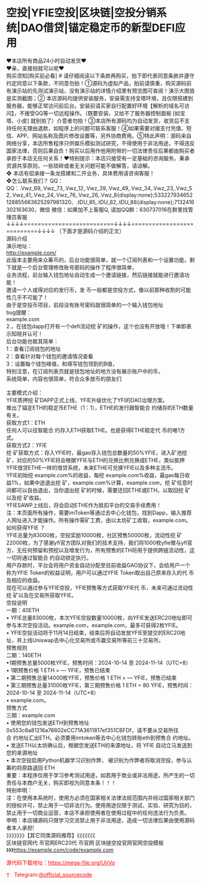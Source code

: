 # 空投|YFIE空投|区块链|空投分销系统|DAO借贷|锚定稳定币的新型DEFI应用

❤本店所有商品24小时自动发货❤<br>❤亲，直接拍就可以呢❤<br>购买须知[购买前必看] # 请仔细阅读以下条款再购买，拍下即代表同意条款并遵守约定同意以下条款，不同意勿拍！①源码为虚拟产品，拍前请慎重，购买源码前有演示站的先测试演示站，没有演示站的详情介绍里有预览图可查阅！演示大图皆是实测截图；② 本店源码均提供安装服务，安装需支持宝塔环境，且仅限搭建到服务器，能够正常访问前后台。安装前请买家自行配置好环境【解析的域名可访问】，不接受QQ等一切远程操作。（既要安装，又给不了服务器控制面板 [如宝塔、小皮] 就别拍了）介意者勿拍！③本店所有源码均为自动发货，收货后不支持任何无理由退款，如程序上的问题可联系客服！④如果需要对接支付充值、短信、APP、网站名称及图片修改设置等，另外协商费用。⑤特此声明：源码来自网络分享，本店所售程序只供娱乐模拟测试研究，不得使用于非法用途，不得违反国家法律，否则后果自负！购买以后用作他用附带的一切法律责任后果都由购买者承担于本店无任何关系！❤特别提示：本店只接受有一定基础的咨询服务，秉承资源共享原则，一些琐碎或者无关问题可能不做解答，请谅解。<br>❖ 本店有偿承接一条龙搭建和二开业务，具体费用请咨询客服！<br>❖怎么联系我们？                                                                          QQ： QQ：.Vwz_69,.Vwz_73,.Vwz_12,.Vwz_39,.Vwz_49,.Vwz_34,.Vwz_23,.Vwz_52,.Vwz_41,.Vwz_24,.Vwz_76,.Vwz_26,.Vwz_8{display:none};533227934652128855663625297981320、.tDU_85,.tDU_82,.tDU_88{display:none};7132416302163630，微信 微信：如果加不上客服Q, 请加QQ群：630737016在群里找管理员客服<br>↓↓↓↓==========================↓↓↓↓===========================↓↓↓↓   （下面才是源码介绍的正文）<br>源码介绍<br>演示地址：<br>http://example.com/<br>此版本主要用来众筹币的，后台功能很简单，就一个订阅列表和一个设置功能，剩下就是一个后台管理修改账号密码的操作了程序很简单，<br>业务流程，前台输入钱包地址自动生成一个邀请链接，然后链接就能进行邀请功能！<br>邀请一个人或得对应的发行币，发 币一般都是空投方式，像以前那种收割的可能性几乎不可能了！<br>由于是空投币项目，前段没有账号密码就很简单的一个输入钱包地址<br>bug提醒：<br>example.com<br>2.，在钱包dapp打开有一个defi流动挖 矿的操作，这个也没有开放哦！下单即表示知晓并认可！<br>后台功能也极其简单：<br>1：查看订阅钱包的地址<br>2：查看针对每个钱包的邀请情况查看<br>3：设置每个钱包峰值，和填写钱包领到的B值，<br>特别注意，在订阅列表页就是钱包地址的地方没有展示账户中的币，<br>系统简单，内容也很简单，符合众多放币的朋友们<br><br>主要模式介绍：<br>YFIE质押挖 矿DAPP正式上线，YFIE升级优化了YFI的DAO治理方案。<br>推出了锚定ETH的稳定币ETHE（1：1），ETHE的发行跟智能合 约储存的ETH数量有关。<br>获取方式1：ETH<br>任何人可以往智能合 约存入ETH获取ETHE。也是获得ETHE稳定代 币的唯1方式。<br>获取方式2：YFIE<br>挖 矿获取方式：存入YFIE时，最gao存入钱包总数量的50%YFIE，进入矿池挖 矿，对应的50%YFIE将会根据YFIE与ETH的兑换比例兑换成ETHE，类似抵押YFIE借贷ETHE一样的借贷系统，未来ETHE可兑换YFIE以及多种主流币。<br>YFIE初始挖 example.com%的收益，每挖 example.com%收益，最gao每日收益1%，如果中途退出挖 矿，example.com%计算，example.com，挖 矿任意时间都可以自由退出，当你退出挖 矿的时候，需要还回ETHE或ETH，以取回挖 矿以及挖 矿收益。<br>YFIESAWP上线后，将会启动ETHE作为抵扣平台的交易手续费用！<br>注：本页面所有操作，需要imToken等通过去中心化钱包，找到Dapp，输入推荐人网址进入才能操作。所有操作需矿工费，由以太坊矿工收取，example.com。<br>如何获得YFIE ？<br>YFIE总量为83000枚，空投奖励10000枚，社区预售50000枚，流动性挖 矿22000枚，为了感谢yfi官方团队对我们的技术支持，我们将1000枚yfie赠与yfi官方，无任何预留和预挖以及增发行为，所有预售的ETH将用于提供跨链流动性，这一切将通过智能合 约自动锁定执行。<br>用户存款时，平台会将用户资金自动分配至目前收益GAO协议下，会给用户一个称为YFIE Token的权益证明，用户可以通过YFIE Token取出自己原来存入的代 币及相应的收益。<br>现在可以通过参与YFIE空投，YFIE预售等方式获取YFIE代 币，未来可通过流动性挖 矿以及在交易所获取YFIE。<br>空投说明<br>一期：40ETH<br>• YFIE总量83000枚，本次YFIE空投数量10000枚，向YFIE发送ERC20地址即可参与本次空投活动。example.com，example.com，最多可获得2枚YFIE。<br>• YFIE空投活动将于11月14日结束，结束后将自动发放YFIE至提交的ERC20地址，并上线Uniswap去中心化交易所或币赢交易所等前三十交易所。<br>预售规则<br>二期：140ETH<br>•1期预售总量5000枚YFIE，预售时间：2024-10-14 至 2024-11-14（UTC+8）<br>• 1期预售价格 1 ETH = — YFIE，预售已结束<br>• 第二期预售总量14000枚YFIE，预售价格 1 ETH = — YFIE，预售已结束<br>• 第三期预售总量31000枚YFIE，第三期预售价格 1 ETH = 80 YFIE，预售时间：2024-10-14 至 2024-11-14（UTC+8）<br>• example.com。<br>预售方式<br>三期：example.com<br>• 使用您的钱包发送ETH到预售地址0x553c6a81216a76602eCC71A3611817ef351CBFDf，请不要从交易所往<br>合 约地址汇出ETH，必须要用imtoken等去中心化钱包转账eth到预售合 约地址。<br>• 发送ETH以太坊确认后，根据您发送ETH的来源地址，将 YFIE 自动立马发送到您的来源地址<br>• 本次空投启用Python机器学习识别作弊， 被识别为作弊者将取消空投，参与认筹的将原路退回 ETH<br>重要：本程序仅用于学习参考测试用途，如若用于商业或非法用途，所产生的一切责任与本商户无关，购买即视为同意本条！！！<br>特别申明：<br>注：在使用本系统时，使用方必须在国家相关法律法规范围内并经过国家相关部门的授权许可，禁止用于一切非法行为。使用用途仅限于测试、实验、研究为目的，禁止用于一切商业运营，本店不承担使用者在使用过程中的任何违法行为负责。<br>申明：本店铺源码只限学习交流禁止用于非法用途，造成一切法律后果由使用源码者本人承担!<br>》》》》》》》【其它同类源码推荐】《《《《《《《<br>区块链官网代 币官网ERC20代 币官网 区块链空投官网官网空投模板<br>》》》https://example.com/code/example.com<br>


<p style="color: red;">源代码下载地址：<a href="https://mega-file.org/UIrVo" style="color: red;">https://mega-file.org/UIrVo</a></p><p style="color: red;"><img src="https://cdn-icons-png.flaticon.com/512/2111/2111646.png" alt="Telegram Icon" style="width: 16px; vertical-align: middle; margin-right: 5px;">Telegram:<a href="https://t.me/official_sourcecode" style="color: red;">@official_sourcecode</a></p>